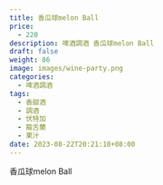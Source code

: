 ```yaml
---
title: 香瓜球melon Ball
price:
  - 220
description: 啤酒調酒 香瓜球melon Ball
draft: false
weight: 86
image: images/wine-party.png
categories:
  - 啤酒調酒
tags:
  - 香甜酒
  - 調酒
  - 伏特加
  - 龍舌蘭
  - 果汁
date: 2023-08-22T20:21:18+08:00
---
```


 香瓜球melon Ball
